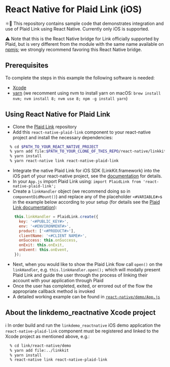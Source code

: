 # React Native for Plaid Link (iOS)

⚛︎📱 This repository contains sample code that demonstrates integration and use of Plaid Link using React Native.
Currently only iOS is supported.

:warning: Note that this is the React Native bridge for Link officially supported by Plaid, but is very different
from the module with the same name available on [npmjs](https://www.npmjs.com/package/react-native-plaid-link);
we strongly recommend favoring this React Native bridge.

## Prerequisites

To complete the steps in this example the following software is needed:

* [Xcode](https://developer.apple.com/xcode/)
* [yarn](https://yarnpkg.com/) (we recomment using nvm to install yarn on macOS: `brew install nvm; nvm install 8; nvm use 8; npm -g install yarn`)

## Using React Native for Plaid Link

* Clone the [Plaid Link](https://github.com/plaid/link-examples) repository
* Add this `react-native-plaid-link` component to your react-native project and install the necessary dependencies:
```sh
  % cd $PATH_TO_YOUR_REACT_NATIVE_PROJECT
  % yarn add file:$PATH_TO_YOUR_CLONE_OF_THIS_REPO/react-native/linkkit
  % yarn install
  % yarn react-native link react-native-plaid-link
```
* Integrate the native Plaid Link for iOS SDK (LinkKit.framework) into the iOS part of your react-native project, see the [documentation](https://plaid.com/docs/link/ios/) for details.
* In your `App.js` import Plaid Link using:
	`import PlaidLink from 'react-native-plaid-link';`
* Create a `linkHandler` object (we recommend doing so in `componentDidMount()`) and replace any of the placeholder `<#VARIABLE#>`s in the example below according to your setup (for details see the [Plaid Link documentation](https://plaid.com/docs/quickstart/#client-side-link-configuration)):
```js
    this.linkHandler = PlaidLink.create({
      key: '<#PUBLIC_KEY#>',
      env: '<#ENVIRONMENT#>',
      product: ['<#PRODUCT#>'],
      clientName: '<#CLIENT NAME#>',
      onSuccess: this.onSuccess,
      onExit: this.onExit,
      onEvent: this.onEvent,
    });
```
* Next, when you would like to show the Plaid Link flow call `open()` on the `linkHandler`, e.g. `this.linkHandler.open();` which will modally present Plaid Link and guide the user through the process of linking their account with your application through Plaid
* Once the user has completed, exited, or errored out of the flow the appropriate callback method is invoked
* A detailed working example can be found in [`react-native/demo/App.js`](/react-native/demo/App.js)

## About the linkdemo_reactnative Xcode project

ℹ️  In order build and run the `linkdemo_reactnative` iOS demo application the `react-native-plaid-link` component must be registered and linked to the Xcode project as mentioned above, e.g.:
```sh
  % cd link/react-native/demo
  % yarn add file:../linkkit
  % yarn install
  % react-native link react-native-plaid-link
```
